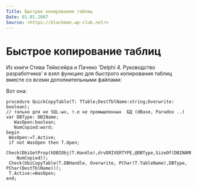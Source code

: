 ```yaml
---
Title: Быстрое копирование таблиц
Date: 01.01.2007
Source: <https://blackman.wp-club.net/>
---
```



Быстрое копирование таблиц
==========================

Из книги Стива Тейксейра и Пачеко \'Delphi 4. Руководство разработчика\'
я взял функцию для быстрого копирования
таблиц вместе со всеми дополнительными файлами:

Вот она:

    procedure QuickCopyTable(T: TTable;DestTblName:string;Overwrite: boolean);
    // только для не SQL-ых, т.е не промышленных  БД (dBase, Paradox ..)
    var DBType: DBIName;
       WasOpen:boolean;
       NumCopied:word;
    begin
     WasOpen:=T.Active;
     if not WasOpen then T.Open;
     Check(DbiGetProp(hDBIObj(T.Handle),drvDRIVERTYPE,@DBType,SizeOf(DBINAME),
        NumCopied));
     Check(DbiCopyTable(T.DBHandle, Overwrite, PChar(T.TableName),DBType, PChar(DestTblName)));
     T.Active:=WasOpen;
    end;

